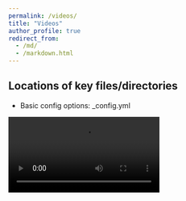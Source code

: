 ```yaml
---
permalink: /videos/
title: "Videos"
author_profile: true
redirect_from: 
  - /md/
  - /markdown.html
---
```


## Locations of key files/directories

* Basic config options: _config.yml

<video src="https://od.lk/s/MTZfNzcyNzA1MTRf/anim1.mp4" controls="controls" style="max-width: 730px;">
</video>
